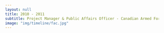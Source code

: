 ```yaml
---
layout: null
title: 2010 - 2011
subtitle: Project Manager & Public Affairs Officer - Canadian Armed Forces
image: "img/timeline/fac.jpg"
---
```


